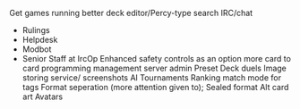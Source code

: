 Get games running
better deck editor/Percy-type search
IRC/chat
* Rulings
* Helpdesk
* Modbot
* Senior Staff at IrcOp
Enhanced safety controls as an option
more card to card programming
management server admin
Preset Deck duels
Image storing service/ screenshots
AI
Tournaments
Ranking
match mode for tags
Format seperation (more attention given to);
Sealed format
Alt card art
Avatars

